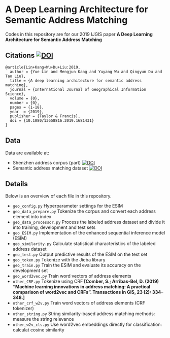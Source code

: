 # A Deep Learning Architecture for Semantic Address Matching


Codes in this repository are for our 2019 IJGIS paper **A Deep Learning Architecture for Semantic Address Matching**


Citations [![DOI](https://zenodo.org/badge/DOI/10.5281/zenodo.3476673.svg)](https://doi.org/10.5281/zenodo.3476673)
--------
```
@article{Lin+Kang+Wu+Du+Liu:2019,
  author = {Yue Lin and Mengjun Kang and Yuyang Wu and Qingyun Du and Tao Liu},
  title = {A deep learning architecture for semantic address matching},
  journal = {International Journal of Geographical Information Science},
  volume = {0},
  number = {0},
  pages = {1-18},
  year  = {2019},
  publisher = {Taylor & Francis},
  doi = {10.1080/13658816.2019.1681431}
}
```



Data
--------
Data are available at:

  - Shenzhen address corpus (part) [![DOI](https://zenodo.org/badge/DOI/10.5281/zenodo.3477633.svg)](https://doi.org/10.5281/zenodo.3477633)
  - Semantic address matching dataset [![DOI](https://zenodo.org/badge/DOI/10.5281/zenodo.3477007.svg)](https://doi.org/10.5281/zenodo.3477007)



Details
--------
Below is an overview of each file in this repository.

  - `geo_config.py` Hyperparameter settings for the ESIM
  - `geo_data_prepare.py` Tokenize the corpus and convert each address element into index
  - `geo_data_processor.py` Process the labeled address dataset and divide it into training, development and test sets
  - `geo_ESIM.py` Implementation of the enhanced sequential inference model (ESIM)
  - `geo_similarity.py` Calculate statistical characteristics of the labeled address dataset
  - `geo_test.py` Output predictive results of the ESIM on the test set
  - `geo_token.py` Tokenize with the Jieba library
  - `geo_train.py` Train the ESIM and evaluate its accuracy on the development set
  - `geo_word2vec.py` Train word vectors of address elements
  - `other_CRF.py` Tokenize using CRF **[Comber, S.; Arribas-Bel, D. (2019) “Machine learning innovations in address matching: A practical comparison of word2vec and CRFs”. Transactions in GIS, 23 (2): 334–348.]** 
  - `other_crf_w2v.py` Train word vectors of address elements (CRF tokenizer)
  - `other_string.py` String similarity-based address matching methods: measure the string relevance
  - `other_w2v_cls.py` Use word2vec embeddings directly for classification: calculat cosine similarity
